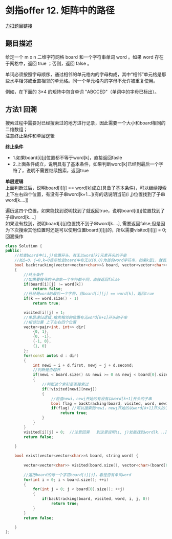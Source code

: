 # 剑指offer 12. 矩阵中的路径   

[力扣题目链接](https://leetcode-cn.com/problems/ju-zhen-zhong-de-lu-jing-lcof/)  


## 题目描述   
给定一个 m x n 二维字符网格 board 和一个字符串单词 word 。如果 word 存在于网格中，返回 true ；否则，返回 false 。  

单词必须按照字母顺序，通过相邻的单元格内的字母构成，其中“相邻”单元格是那些水平相邻或垂直相邻的单元格。同一个单元格内的字母不允许被重复使用。  

例如，在下面的 3×4 的矩阵中包含单词 "ABCCED"（单词中的字母已标出）。  




## 方法1 回溯  

搜索过程中需要对已经搜索过的地方进行记录，因此需要一个大小和board相同的二维数组；  
注意终止条件和单层逻辑  

**终止条件**  
* 1.如果board[i][j]位置都不等于word[k]，直接返回fasle  
* 2.上面条件成立，说明具有了基本条件，如果判断word[k]已经到最后一个字符了，说明不需要继续搜索，返回true


**单层逻辑**  
上面判断过后，说明board[i][j] == word[k]成立(具备了基本条件)，可以继续搜索上下左右四个位置，有没有子串word[k+1...](有的话说明当前(i
,j)位置找到了子串word[k....])

遍历这四个位置，如果能找到说明找到了就返回true，说明board[i][j]位置找到了子串word[k....]  
如果没有找到，说明board[i][j]位置找不到子串word[k....], 需要返回false,但是因为下次搜索其他位置时还是可以使用位置board[i][j]的，所以需要visited[i][j] = 0;回溯操作  

```cpp
class Solution {
public:
    //检查board中(i,j)位置开头，有无以word[k]元素开头的子串
    //如i=0，j=0,k=0表示检查board中有无以(0,0)为首的word字符串，如果k是1，就表示检查以(0,0)开头，有无word[1]开头的子串  
    bool backtracking(vector<vector<char>>& board, vector<vector<char>>& visited, string& word, int i, int j, int k)
    {
        //终止条件
        //如果要搜寻的子串第一个字符都不同，直接返回false
        if(board[i][j] != word[k])
            return false;
        //已经是word的最后一个字符，且board[i][j] == word[k]，返回true
        if(k == word.size() - 1)
            return true;

        visited[i][j] = 1;
        //单层递归逻辑,搜索相邻的位置有无word[k+1]开头的子串
        //相邻位置 上下左右四个位置
        vector<pair<int, int>> dir{
            {0, 1},
            {0, -1},
            {-1, 0},
            {1, 0}
        };
        for(const auto& d : dir)
        {
            int newi = i + d.first, newj = j + d.second;
            //判断是否越界
            if(newi < board.size() && newi >= 0 && newj < board[0].size() && newj >= 0)
            {   
                //判断这个索引是否搜索过
                if(!visited[newi][newj]) 
                {
                    //检查newi，newj开始的有没有以word[k+1]开头的子串   
                    bool flag = backtracking(board, visited, word, newi, newj, k+1);
                    if(flag) //可以搜索到newi，newj开始的以word[k+1]开头的子串，说明存在以传入的(i, j)位置开头的word[k]子串，那这个函数就可以返回true
                        return true;
                }
            }
        }
        visited[i][j] = 0;  //注意回溯   到这里说明(i, j)处能找到word[k...]子串，但是(i,j)上下左右四个位置开头的位置找不到子串word[k+1...],因此要返回false，但是注意visited[i][j]已经被置为1，需要重新置为0,
        return false;        

    }
    
    bool exist(vector<vector<char>>& board, string word) {
        
        vector<vector<char>> visited(board.size(), vector<char>(board[0].size())); //记录已经访问过的元素
        
        //遍历board的每一个字符board[i][j]，看是否有单词word
        for(int i = 0; i < board.size(); ++i)
        {
            for(int j = 0; j < board[0].size(); ++j)
            {
                if(backtracking(board, visited, word, i, j, 0))
                    return true;
            }
        }
        return false;

    }
};
```